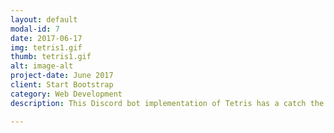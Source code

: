 ```yaml
---
layout: default
modal-id: 7
date: 2017-06-17
img: tetris1.gif
thumb: tetris1.gif
alt: image-alt
project-date: June 2017
client: Start Bootstrap
category: Web Development
description: This Discord bot implementation of Tetris has a catch the pieces fall very, very slowly. Work together as a server to keep the game from overflowing! Credit to @Sam_c_lee for the original tetris implementation. My roles in this group project included concept, bot creation and server-side implementation, and improvements to Tetris code. 

---
```


